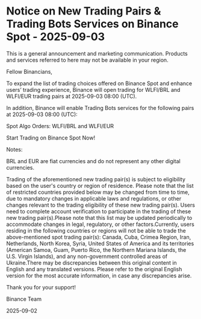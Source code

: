 # Notice on New Trading Pairs & Trading Bots Services on Binance Spot - 2025-09-03

This is a general announcement and marketing communication. Products and services referred to here may not be available in your region. 

Fellow Binancians,

To expand the list of trading choices offered on Binance Spot and enhance users’ trading experience, Binance will open trading for WLFI/BRL and WLFI/EUR trading pairs at 2025-09-03 08:00 (UTC).

In addition, Binance will enable Trading Bots services for the following pairs at 2025-09-03 08:00 (UTC): 

Spot Algo Orders: WLFI/BRL and WLFI/EUR

Start Trading on Binance Spot Now!

Notes: 

BRL and EUR are fiat currencies and do not represent any other digital currencies.

Trading of the aforementioned new trading pair(s) is subject to eligibility based on the user's country or region of residence. Please note that the list of restricted countries provided below may be changed from time to time, due to mandatory changes in applicable laws and regulations, or other changes relevant to the trading eligibility of these new trading pair(s). Users need to complete account verification to participate in the trading of these new trading pair(s).Please note that this list may be updated periodically to accommodate changes in legal, regulatory, or other factors.Currently, users residing in the following countries or regions will not be able to trade the above-mentioned spot trading pair(s): Canada, Cuba, Crimea Region, Iran, Netherlands, North Korea, Syria, United States of America and its territories (American Samoa, Guam, Puerto Rico, the Northern Mariana Islands, the U.S. Virgin Islands), and any non-government controlled areas of Ukraine.There may be discrepancies between this original content in English and any translated versions. Please refer to the original English version for the most accurate information, in case any discrepancies arise. 

Thank you for your support!

Binance Team

2025-09-02